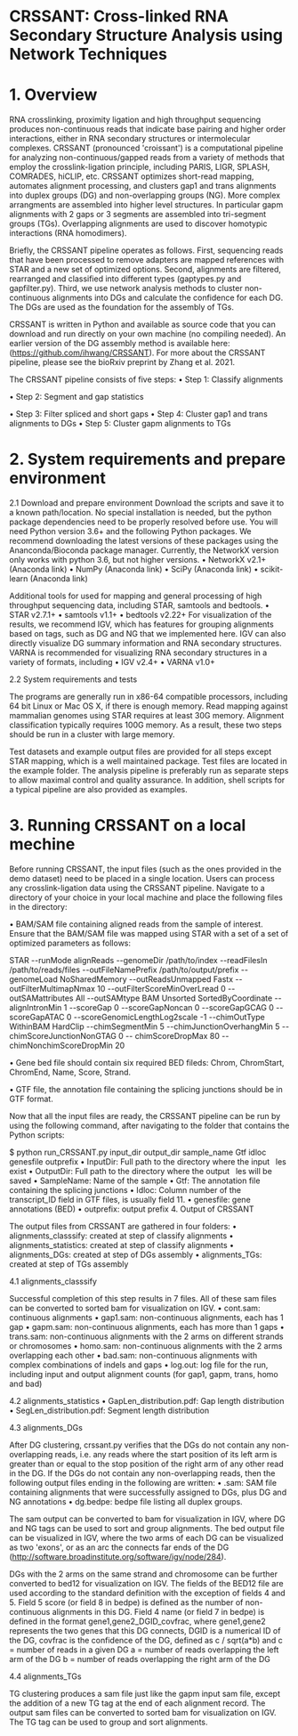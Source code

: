 # CRSSANT: Cross-linked RNA Secondary Structure Analysis using Network Techniques

# 1.	Overview

RNA crosslinking, proximity ligation and high throughput sequencing produces non-continuous reads that indicate base pairing and higher order interactions, either in RNA secondary structures or intermolecular complexes. CRSSANT (pronounced 'croissant') is a computational pipeline for analyzing non-continuous/gapped reads from a variety of methods that employ the crosslink-ligation principle, including PARIS, LIGR, SPLASH, COMRADES, hiCLIP, etc. CRSSANT optimizes short-read mapping, automates alignment processing, and clusters gap1 and trans alignments into duplex groups (DG) and non-overlapping groups (NG). More complex arrangments are assembled into higher level structures. In particular gapm alignments with 2 gaps or 3 segments are assembled into tri-segment groups (TGs). Overlapping alignments are used to discover homotypic interactions (RNA homodimers).

Briefly, the CRSSANT pipeline operates as follows. First, sequencing reads that have been processed to remove adapters are mapped references with STAR and a new set of optimized options. Second, alignments are filtered, rearranged and classified into different types (gaptypes.py and gapfilter.py). Third, we use network analysis methods to cluster non-continuous alignments into DGs and calculate the confidence for each DG. The DGs are used as the foundation for the assembly of TGs.

CRSSANT is written in Python and available as source code that you can download and run directly on your own machine (no compiling needed). An earlier version of the DG assembly method is available here: (https://github.com/ihwang/CRSSANT). For more about the CRSSANT pipeline, please see the bioRxiv preprint by Zhang et al. 2021.

The CRSSANT pipeline consists of five steps:
•	Step 1: Classify alignments

•	Step 2: Segment and gap statistics

•	Step 3: Filter spliced and short gaps
•	Step 4: Cluster gap1 and trans alignments to DGs
•	Step 5: Cluster gapm alignments to TGs


# 2.	System requirements and prepare environment

2.1 Download and prepare environment
Download the scripts and save it to a known path/location. No special installation is needed, but the python package dependencies need to be properly resolved before use. You will need Python version 3.6+ and the following Python packages. We recommend downloading the latest versions of these packages using the Ananconda/Bioconda package manager. Currently, the NetworkX version only works with python 3.6, but not higher versions.
•	NetworkX v2.1+ (Anaconda link)
•	NumPy (Anaconda link)
•	SciPy (Anaconda link)
•	scikit-learn (Anaconda link)

Additional tools for used for mapping and general processing of high throughput sequencing data, including STAR, samtools and bedtools. 
•	STAR v2.7.1+
•	samtools v1.1+
•	bedtools v2.22+
For visualization of the results, we recommend IGV, which has features for grouping alignments based on tags, such as DG and NG that we implemented here. IGV can also directly visualize DG summary information and RNA secondary structures. VARNA is recommended for visualizing RNA secondary structures in a variety of formats, including
•	IGV v2.4+
•	VARNA v1.0+

2.2	System requirements and tests

The programs are generally run in x86-64 compatible processors, including 64 bit Linux or Mac OS X, if there is enough memory. Read mapping against mammalian genomes using STAR requires at least 30G memory. Alignment classification typically requires 100G memory. As a result, these two steps should be run in a cluster with large memory.

Test datasets and example output files are provided for all steps except STAR mapping, which is a well maintained package. Test files are located in the example folder. The analysis pipeline is preferably run as separate steps to allow maximal control and quality assurance. In addition, shell scripts for a typical pipeline are also provided as examples.



# 3.	Running CRSSANT on a local mechine

Before running CRSSANT, the input files (such as the ones provided in the demo dataset) need to be
placed in a single location. Users can process any crosslink-ligation data using the CRSSANT
pipeline. Navigate to a directory of your choice in your local machine and place the following files in
the directory:
 
•	BAM/SAM file containing aligned reads from the sample of interest. Ensure that the BAM/SAM file was mapped using STAR with a set of a set of optimized parameters as follows:

STAR --runMode alignReads --genomeDir /path/to/index --readFilesIn /path/to/reads/files --outFileNamePrefix /path/to/output/prefix --genomeLoad NoSharedMemory --outReadsUnmapped Fastx  --outFilterMultimapNmax 10 --outFilterScoreMinOverLread 0 --outSAMattributes All --outSAMtype BAM Unsorted SortedByCoordinate --alignIntronMin 1 --scoreGap 0 --scoreGapNoncan 0 --scoreGapGCAG 0 --scoreGapATAC 0 --scoreGenomicLengthLog2scale -1 --chimOutType WithinBAM HardClip --chimSegmentMin 5 --chimJunctionOverhangMin 5 --chimScoreJunctionNonGTAG 0 -- chimScoreDropMax 80 --chimNonchimScoreDropMin 20

•	Gene bed file should contain six required BED fileds: Chrom, ChromStart, ChromEnd, Name, Score, Strand. 

•	GTF file, the annotation file containing the splicing junctions should be in GTF format.

Now that all the input files are ready, the CRSSANT pipeline can be run by using the following command, after navigating to the folder that contains the Python scripts:

$ python  run_CRSSANT.py   input_dir   output_dir   sample_name   Gtf   idloc   genesfile  outprefix
•	InputDir: 	Full path to the directory where the input  les exist
•	OutputDir: 	Full path to the directory where the output  les will be saved
•	SampleName: 	Name of the sample 
•	Gtf:		The annotation file containing the splicing junctions
•	Idloc:		Column number of the transcript_ID field in GTF files, is usually field 11. 
•	genesfile:	gene annotations (BED)
•	outprefix:	output prefix
4.	Output of CRSSANT

The output files from CRSSANT are gathered in four folders:
•	alignments_classsify: created at step of classify alignments
•	alignments_statistics: created at step of classify alignments
•	alignments_DGs: created at step of DGs assembly
•	alignments_TGs: created at step of TGs assembly

4.1 alignments_classsify

Successful completion of this step results in 7 files. All of these sam files can be converted to sorted bam for visualization on IGV.
•	cont.sam: 	continuous alignments
•	gap1.sam: 	non-continuous alignments, each has 1 gap
•	gapm.sam: 	non-continuous alignments, each has more than 1 gaps
•	trans.sam: 	non-continuous alignments with the 2 arms on different strands or chromosomes
•	homo.sam: 	non-continuous alignments with the 2 arms overlapping each other
•	bad.sam: 	non-continuous alignments with complex combinations of indels and gaps
•	log.out: 	log file for the run, including input and output alignment counts (for gap1, gapm, trans, homo and bad)

4.2	alignments_statistics
•	GapLen_distribution.pdf:	Gap length distribution
•	SegLen_distribution.pdf:	Segment length distribution

4.3	alignments_DGs

After DG clustering, crssant.py verifies that the DGs do not contain any non-overlapping reads, i.e. any reads where the start position of its left arm is greater than or equal to the stop position of the right arm of any other read in the DG. If the DGs do not contain any non-overlapping reads, then the following output files ending in the following are written:
•	.sam: SAM file containing alignments that were successfully assigned to DGs, plus DG and NG annotations
•	dg.bedpe: bedpe file listing all duplex groups.

The sam output can be converted to bam for visualization in IGV, where DG and NG tags can be used to sort and group alignments. The bed output file can be visualized in IGV, where the two arms of each DG can be visualized as two 'exons', or as an arc the connects far ends of the DG (http://software.broadinstitute.org/software/igv/node/284).

DGs with the 2 arms on the same strand and chromosome can be further converted to bed12 for visualization on IGV. The fields of the BED12 file are used according to the standard definition with the exception of fields 4 and 5. Field 5 score (or field 8 in bedpe) is defined as the number of non-continuous alignments in this DG. Field 4 name (or field 7 in bedpe) is defined in the format gene1,gene2_DGID_covfrac, where gene1,gene2 represents the two genes that this DG connects, DGID is a numerical ID of the DG, covfrac is the confidence of the DG, defined as c / sqrt(a*b) and
c = number of reads in a given DG
a = number of reads overlapping the left arm of the DG
b = number of reads overlapping the right arm of the DG

4.4	alignments_TGs

TG clustering produces a sam file just like the gapm input sam file, except the addition of a new TG tag at the end of each alignment record. The output sam files can be converted to sorted bam for visualization on IGV. The TG tag can be used to group and sort alignments.
